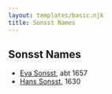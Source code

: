 ```yaml
---
layout: templates/basic.njk
title: Sonsst Names
---
```

## Sonsst Names
- [Eva Sonsst](/people/4/40351050), abt 1657
- [Hans Sonsst](/people/3/36708566), 1630